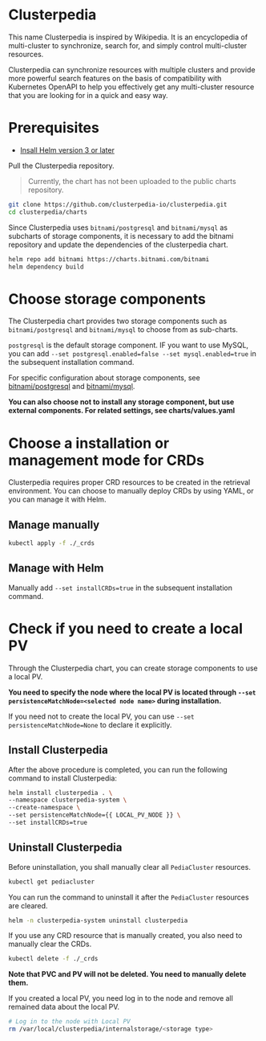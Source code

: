# Clusterpedia
This name Clusterpedia is inspired by Wikipedia. It is an encyclopedia of multi-cluster to synchronize, search for, and simply control multi-cluster resources.

Clusterpedia can synchronize resources with multiple clusters and provide more powerful search features on the basis of compatibility with Kubernetes OpenAPI to help you effectively get any multi-cluster resource that you are looking for in a quick and easy way.

# Prerequisites
* [Insall Helm version 3 or later](https://helm.sh/docs/intro/install/)

Pull the Clusterpedia repository.

> Currently, the chart has not been uploaded to the public charts repository.

```bash
git clone https://github.com/clusterpedia-io/clusterpedia.git
cd clusterpedia/charts
```

Since Clusterpedia uses `bitnami/postgresql` and `bitnami/mysql` as subcharts of storage components, it is necessary to add the bitnami repository and update the dependencies of the clusterpedia chart.

```bash
helm repo add bitnami https://charts.bitnami.com/bitnami
helm dependency build
```

# Choose storage components

The Clusterpedia chart provides two storage components such as `bitnami/postgresql` and `bitnami/mysql` to choose from as sub-charts.

`postgresql` is the default storage component. IF you want to use MySQL, you can add `--set postgresql.enabled=false --set mysql.enabled=true` in the subsequent installation command.

For specific configuration about storage components, see [bitnami/postgresql](https://github.com/bitnami/charts/tree/master/bitnami/postgresql) and [bitnami/mysql](https://github.com/bitnami/charts/tree/master/bitnami/mysql).

**You can also choose not to install any storage component, but use external components. For related settings, see charts/values.yaml**

# Choose a installation or management mode for CRDs

Clusterpedia requires proper CRD resources to be created in the retrieval environment. You can choose to manually deploy CRDs by using YAML, or you can manage it with Helm.

## Manage manually

```bash
kubectl apply -f ./_crds
```

## Manage with Helm

Manually add `--set installCRDs=true` in the subsequent installation command.


# Check if you need to create a local PV

Through the Clusterpedia chart, you can create storage components to use a local PV.

**You need to specify the node where the local PV is located through `--set persistenceMatchNode=<selected node name>` during installation.**

If you need not to create the local PV, you can use `--set persistenceMatchNode=None` to declare it explicitly.

## Install Clusterpedia

After the above procedure is completed, you can run the following command to install Clusterpedia:

```bash
helm install clusterpedia . \
--namespace clusterpedia-system \
--create-namespace \
--set persistenceMatchNode={{ LOCAL_PV_NODE }} \
--set installCRDs=true
```

## Uninstall Clusterpedia

Before uninstallation, you shall manually clear all `PediaCluster` resources.

```bash
kubectl get pediacluster
```

You can run the command to uninstall it after the `PediaCluster` resources are cleared.

```bash
helm -n clusterpedia-system uninstall clusterpedia
```

If you use any CRD resource that is manually created, you also need to manually clear the CRDs.

```bash
kubectl delete -f ./_crds
```

**Note that PVC and PV will not be deleted. You need to manually delete them.**

If you created a local PV, you need log in to the node and remove all remained data about the local PV.

```bash
# Log in to the node with Local PV
rm /var/local/clusterpedia/internalstorage/<storage type>
```

